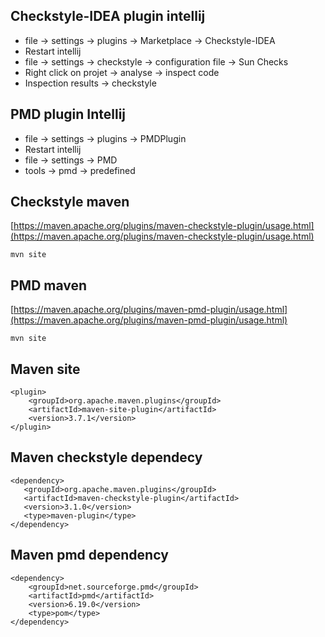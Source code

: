 ## Checkstyle-IDEA plugin intellij
- file -> settings -> plugins -> Marketplace -> Checkstyle-IDEA 
- Restart intellij
- file -> settings -> checkstyle -> configuration file -> Sun Checks
- Right click on projet -> analyse -> inspect code
- Inspection results -> checkstyle

## PMD plugin Intellij
- file -> settings -> plugins -> PMDPlugin
- Restart intellij
- file -> settings -> PMD
- tools -> pmd -> predefined

## Checkstyle maven
[https://maven.apache.org/plugins/maven-checkstyle-plugin/usage.html](https://maven.apache.org/plugins/maven-checkstyle-plugin/usage.html)

```mvn site```

## PMD maven
[https://maven.apache.org/plugins/maven-pmd-plugin/usage.html](https://maven.apache.org/plugins/maven-pmd-plugin/usage.html)

```mvn site```

## Maven site

```
<plugin>
    <groupId>org.apache.maven.plugins</groupId>
    <artifactId>maven-site-plugin</artifactId>
    <version>3.7.1</version>
</plugin>
```

## Maven checkstyle dependecy
```
<dependency>
   <groupId>org.apache.maven.plugins</groupId>
   <artifactId>maven-checkstyle-plugin</artifactId>
   <version>3.1.0</version>
   <type>maven-plugin</type>
</dependency>
```

## Maven pmd dependency
```
<dependency>
    <groupId>net.sourceforge.pmd</groupId>
    <artifactId>pmd</artifactId>
    <version>6.19.0</version>
    <type>pom</type>
</dependency>
```

